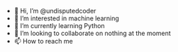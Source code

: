 - 👋 Hi, I’m @undisputedcoder
- 👀 I’m interested in machine learning
- 🌱 I’m currently learning Python
- 💞️ I’m looking to collaborate on nothing at the moment
- 📫 How to reach me 

<!---
undisputedcoder/undisputedcoder is a ✨ special ✨ repository because its `README.md` (this file) appears on your GitHub profile.
You can click the Preview link to take a look at your changes.
--->
